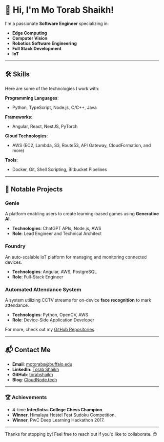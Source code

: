 # 👋 Hi, I'm Mo Torab Shaikh!

I'm a passionate **Software Engineer** specializing in:
- **Edge Computing**
- **Computer Vision**
- **Robotics Software Engineering**
- **Full Stack Development**
- **IoT**

---

## 🛠️ Skills

Here are some of the technologies I work with:

**Programming Languages**:
- Python, TypeScript, Node.js, C/C++, Java

**Frameworks**:
- Angular, React, NestJS, PyTorch

**Cloud Technologies**:
- AWS (EC2, Lambda, S3, Route53, API Gateway, CloudFormation, and more)

**Tools**:
- Docker, Git, Shell Scripting, Bitbucket Pipelines

---

## 🌟 Notable Projects

### **Genie**
A platform enabling users to create learning-based games using **Generative AI**.
- **Technologies**: ChatGPT APIs, Node.js, AWS
- **Role**: Lead Engineer and Technical Architect

### **Foundry**
An auto-scalable IoT platform for managing and monitoring connected devices.
- **Technologies**: Angular, AWS, PostgreSQL
- **Role**: Full-Stack Engineer

### **Automated Attendance System**
A system utilizing CCTV streams for on-device **face recognition** to mark attendance.
- **Technologies**: Python, OpenCV, AWS
- **Role**: Device-Side Application Developer

For more, check out my [GitHub Repositories](https://github.com/torabshaikh).

---

## 📬 Contact Me

- **Email**: [motorabs@buffalo.edu](mailto:motorabs@buffalo.edu)
- **LinkedIn**: [Torab Shaikh](https://linkedin.com/in/torabshaikh)
- **GitHub**: [torabshaikh](https://github.com/torabshaikh)
- **Blog**: [CloudNode.tech](https://cloudnode.tech)

---

### 🏆 Achievements
- 4-time **Inter/Intra-College Chess Champion**.
- **Winner**, Himalaya Hostel Fest Sudoku Competition.
- **Winner**, PwC Deep Learning Hackathon 2017.

---

Thanks for stopping by! Feel free to reach out if you'd like to collaborate. 😊
